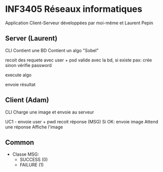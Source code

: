 # INF3405 Réseaux informatiques
Application Client-Serveur développées par moi-même et Laurent Pepin

## Server (Laurent)
CLI
Contient une BD
Contient un algo "Sobel"

recoit des requete avec user + psd
valide avec la bd, 
si existe pax:
  crée
sinon vérifie password

execute algo

envoie résultat


## Client (Adam)
CLI
Charge une image et envoie au serveur

UC1 -
envoie user + pwd
recoit réponse (MSG)
Si OK:
  envoie image
Attend une réponse
Affiche l'image

## Common
  - Classe MSG:
    - SUCCESS (0)
    - FAILURE (1)
